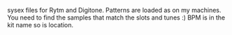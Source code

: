 sysex files for Rytm and Digitone.
Patterns are loaded as on my machines. 
You need to find the samples that match the slots and tunes :) 
BPM is in the kit name so is location.
